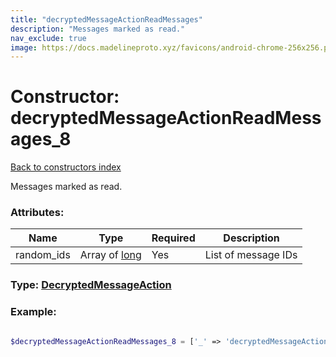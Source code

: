 ```yaml
---
title: "decryptedMessageActionReadMessages"
description: "Messages marked as read."
nav_exclude: true
image: https://docs.madelineproto.xyz/favicons/android-chrome-256x256.png
---
```

# Constructor: decryptedMessageActionReadMessages\_8  
[Back to constructors index](/API_docs/constructors/index.html)



Messages marked as read.

### Attributes:

| Name     |    Type       | Required | Description |
|----------|---------------|----------|-------------|
|random\_ids|Array of [long](/API_docs/types/long.html) | Yes|List of message IDs|



### Type: [DecryptedMessageAction](/API_docs/types/DecryptedMessageAction.html)


### Example:

```php

$decryptedMessageActionReadMessages_8 = ['_' => 'decryptedMessageActionReadMessages', 'random_ids' => [long, long]];
```  
